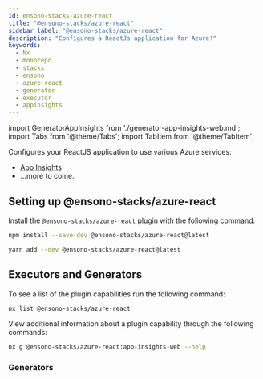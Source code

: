 ```yaml
---
id: ensono-stacks-azure-react
title: "@ensono-stacks/azure-react"
sidebar_label: "@ensono-stacks/azure-react"
description: "Configures a ReactJs application for Azure!"
keywords:
  - Nx
  - monorepo
  - stacks
  - ensono
  - azure-react
  - generator
  - executor
  - appinsights
---
```


import GeneratorAppInsights from './generator-app-insights-web.md';
import Tabs from '@theme/Tabs';
import TabItem from '@theme/TabItem';

Configures your ReactJS application to use various Azure services:

- [App Insights](https://www.npmjs.com/package/applicationinsights)
- ...more to come.

## Setting up @ensono-stacks/azure-react

Install the `@ensono-stacks/azure-react` plugin with the following command:

 <Tabs>
  <TabItem value="npm" label="npm">

  ```bash
  npm install --save-dev @ensono-stacks/azure-react@latest
  ```

  </TabItem>
  <TabItem value="yarn" label="yarn">

  ```bash
  yarn add --dev @ensono-stacks/azure-react@latest
  ```

  </TabItem>
 </Tabs>

## Executors and Generators

To see a list of the plugin capabilities run the following command:

```bash
nx list @ensono-stacks/azure-react
```

View additional information about a plugin capability through the following commands:
```bash
nx g @ensono-stacks/azure-react:app-insights-web --help
```

### Generators

<GeneratorAppInsights />



